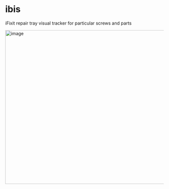 # ibis
iFixit repair tray visual tracker for particular screws and parts 

<img width="740" height="491" alt="image" src="https://github.com/user-attachments/assets/cb35058e-0874-48f3-93c3-7be82a3b528f" />

